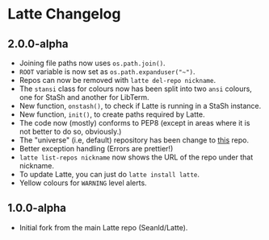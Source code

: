 # Latte Changelog

## 2.0.0-alpha
- Joining file paths now uses `os.path.join()`.
- `ROOT` variable is now set as `os.path.expanduser("~")`.
- Repos can now be removed with `latte del-repo nickname`.
- The `stansi` class for colours now has been split into two `ansi` colours, one for StaSh and another for LibTerm.
- New function, `onstash()`, to check if Latte is running in a StaSh instance.
- New function, `init()`, to create paths required by Latte.
- The code now (mostly) conforms to PEP8 (except in areas where it is not better to do so, obviously.)
- The "universe" (i.e, default) repository has been change to [this](https://github.com/sn3ksoftware/lattepkgs/master) repo.
- Better exception handling (Errors are prettier!)
- `latte list-repos nickname` now shows the URL of the repo under that nickname.
- To update Latte, you can just do `latte install latte`.
- Yellow colours for `WARNING` level alerts.

## 1.0.0-alpha
- Initial fork from the main Latte repo (Seanld/Latte).
